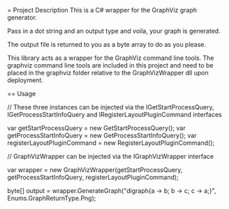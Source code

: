 = Project Description
This is a C# wrapper for the GraphViz graph generator.

Pass in a dot string and an output type and voila, your graph is generated.

The output file is returned to you as a byte array to do as you please.

This library acts as a wrapper for the GraphViz command line tools. The graphviz command line tools are included in this project and need to be placed in the graphviz folder relative to the GraphVizWrapper dll upon deployment.

== Usage

// These three instances can be injected via the IGetStartProcessQuery, IGetProcessStartInfoQuery and IRegisterLayoutPluginCommand interfaces

var getStartProcessQuery = new GetStartProcessQuery();
var getProcessStartInfoQuery = new GetProcessStartInfoQuery();
var registerLayoutPluginCommand = new RegisterLayoutPluginCommand();

// GraphVizWrapper can be injected via the IGraphVizWrapper interface

var wrapper = new GraphVizWrapper(getStartProcessQuery, getProcessStartInfoQuery, registerLayoutPluginCommand);

byte[] output = wrapper.GenerateGraph("digraph{a -> b; b -> c; c -> a;}", Enums.GraphReturnType.Png);
